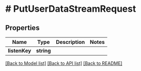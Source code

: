 # # PutUserDataStreamRequest

## Properties

Name | Type | Description | Notes
------------ | ------------- | ------------- | -------------
**listenKey** | **string** |  |

[[Back to Model list]](../../README.md#models) [[Back to API list]](../../README.md#endpoints) [[Back to README]](../../README.md)
